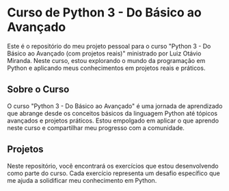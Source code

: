 # Curso de Python 3 - Do Básico ao Avançado

Este é o repositório do meu projeto pessoal para o curso "Python 3 - Do Básico ao Avançado (com projetos reais)" ministrado por Luiz Otávio Miranda. 
Neste curso, estou explorando o mundo da programação em Python e aplicando meus conhecimentos em projetos reais e práticos.

## Sobre o Curso

O curso "Python 3 - Do Básico ao Avançado" é uma jornada de aprendizado que abrange desde os conceitos básicos da linguagem Python até tópicos avançados e projetos práticos.
Estou empolgado em aplicar o que aprendo neste curso e compartilhar meu progresso com a comunidade.

## Projetos

Neste repositório, você encontrará os exercícios que estou desenvolvendo como parte do curso.
Cada exercício representa um desafio específico que me ajuda a solidificar meu conhecimento em Python.
